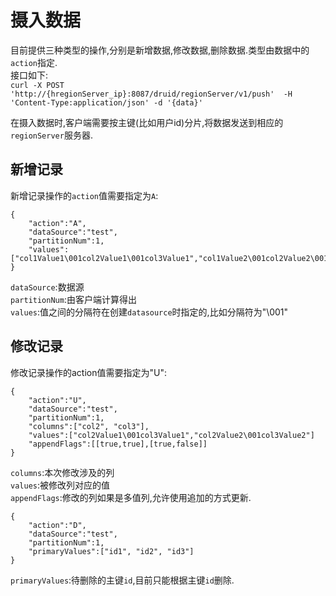 # 摄入数据
目前提供三种类型的操作,分别是新增数据,修改数据,删除数据.类型由数据中的`action`指定.  
接口如下:  
`curl -X POST 'http://{hregionServer_ip}:8087/druid/regionServer/v1/push'  -H 'Content-Type:application/json' -d '{data}'`

在摄入数据时,客户端需要按主键(比如用户id)分片,将数据发送到相应的`regionServer`服务器.   
## 新增记录
新增记录操作的`action`值需要指定为`A`:  
```
{
    "action":"A",
    "dataSource":"test",
    "partitionNum":1,
    "values":["col1Value1\001col2Value1\001col3Value1","col1Value2\001col2Value2\001col3Value2"]
}
```
`dataSource`:数据源  
`partitionNum`:由客户端计算得出  
`values`:值之间的分隔符在创建`datasource`时指定的,比如分隔符为"\001"  
## 修改记录
修改记录操作的action值需要指定为"U":   
``` 
{
    "action":"U",
    "dataSource":"test",
    "partitionNum":1,
    "columns":["col2", "col3"],
    "values":["col2Value1\001col3Value1","col2Value2\001col3Value2"]
    "appendFlags":[[true,true],[true,false]]
}
```
`columns`:本次修改涉及的列  
`values`:被修改列对应的值  
`appendFlags`:修改的列如果是多值列,允许使用追加的方式更新.    
```
{
    "action":"D",
    "dataSource":"test",
    "partitionNum":1,
    "primaryValues":["id1", "id2", "id3"]
}
```
`primaryValues`:待删除的主键`id`,目前只能根据主键`id`删除.    
